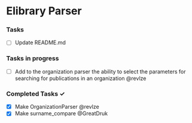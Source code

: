 # Elibrary Parser


### Tasks
- [ ] Update README.md

### Tasks in progress
- [ ] Add to the organization parser the ability to select the parameters for searching for publications in an organization @revlze

### Completed Tasks ✓
- [x] Make OrganizationParser @revlze
- [x] Make surname_compare @GreatDruk
